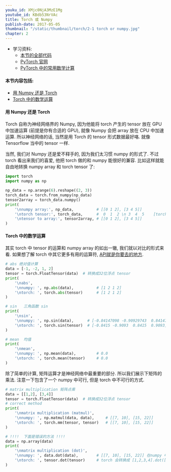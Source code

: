```yaml
---
youku_id: XMjc0NjA3MzE1Mg
youtube_id: KBdb53NrVAc
title: Torch 或 Numpy
publish-date: 2017-05-05
thumbnail: "/static/thumbnail/torch/2-1 torch or numpy.jpg"
chapter: 2
---
```


* 学习资料:
  * [本节的全部代码](https://github.com/MorvanZhou/tutorials/blob/master/pytorchTUT/201_torch_numpy.py)
  * [PyTorch 官网](http://pytorch.org/)
  * [PyTorch 中的常用数学计算](http://pytorch.org/docs/torch.html#math-operations)

#### 本节内容包括:

* [用 Numpy 还是 Torch](#NT)
* [Torch 中的数学运算](#math)

<h4 class="tut-h4-pad" id="NT">用 Numpy 还是 Torch</h4>

Torch 自称为神经网络界的 Numpy, 因为他能将 torch 产生的 tensor 放在 GPU 中加速运算 (前提是你有合适的 GPU), 就像 Numpy 会把 array 放在 CPU 中加速运算.
所以神经网络的话, 当然是用 Torch 的 tensor 形式数据最好咯. 就像 Tensorflow 当中的 tensor 一样.

当然, 我们对 Numpy 还是爱不释手的, 因为我们太习惯 numpy 的形式了. 不过 torch 看出来我们的喜爱, 他把 torch 做的和 numpy 能很好的兼容.
比如这样就能自由地转换 numpy array 和 torch tensor 了:

```python
import torch
import numpy as np

np_data = np.arange(6).reshape((2, 3))
torch_data = torch.from_numpy(np_data)
tensor2array = torch_data.numpy()
print(
    '\nnumpy array:', np_data,          # [[0 1 2], [3 4 5]]
    '\ntorch tensor:', torch_data,      #  0  1  2 \n 3  4  5    [torch.LongTensor of size 2x3]
    '\ntensor to array:', tensor2array, # [[0 1 2], [3 4 5]]
)
```


<h4 class="tut-h4-pad" id="math">Torch 中的数学运算</h4>

其实 torch 中 tensor 的运算和 numpy array 的如出一辙, 我们就以对比的形式来看.
如果想了解 torch 中其它更多有用的运算符, [API就是你要去的地方](http://pytorch.org/docs/torch.html#math-operations).

```python
# abs 绝对值计算
data = [-1, -2, 1, 2]
tensor = torch.FloatTensor(data)  # 转换成32位浮点 tensor
print(
    '\nabs',
    '\nnumpy: ', np.abs(data),          # [1 2 1 2]
    '\ntorch: ', torch.abs(tensor)      # [1 2 1 2]
)

# sin   三角函数 sin
print(
    '\nsin',
    '\nnumpy: ', np.sin(data),      # [-0.84147098 -0.90929743  0.84147098  0.90929743]
    '\ntorch: ', torch.sin(tensor)  # [-0.8415 -0.9093  0.8415  0.9093]
)

# mean  均值
print(
    '\nmean',
    '\nnumpy: ', np.mean(data),         # 0.0
    '\ntorch: ', torch.mean(tensor)     # 0.0
)
```


除了简单的计算, 矩阵运算才是神经网络中最重要的部分.
所以我们展示下矩阵的乘法. 注意一下包含了一个 numpy 中可行, 但是 torch 中不可行的方式.

```python
# matrix multiplication 矩阵点乘
data = [[1,2], [3,4]]
tensor = torch.FloatTensor(data)  # 转换成32位浮点 tensor
# correct method
print(
    '\nmatrix multiplication (matmul)',
    '\nnumpy: ', np.matmul(data, data),     # [[7, 10], [15, 22]]
    '\ntorch: ', torch.mm(tensor, tensor)   # [[7, 10], [15, 22]]
)

# !!!!  下面是错误的方法 !!!!
data = np.array(data)
print(
    '\nmatrix multiplication (dot)',
    '\nnumpy: ', data.dot(data),        # [[7, 10], [15, 22]] 在numpy 中可行
    '\ntorch: ', tensor.dot(tensor)     # torch 会转换成 [1,2,3,4].dot([1,2,3,4) = 30.0
)
```